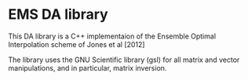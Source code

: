 # EMS DA library

This DA library is a C++ implementaion of the Ensemble Optimal Interpolation scheme of Jones et al [2012]

The library uses the GNU Scientific library (gsl) for all matrix and vector manipulations, and in particular, matrix inversion.
